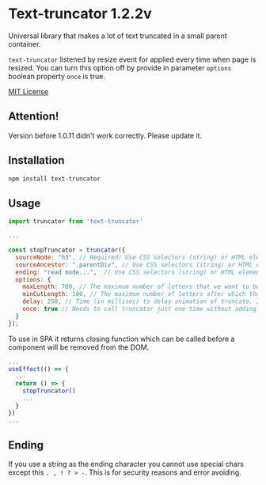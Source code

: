# Text-truncator 1.2.2v

Universal library that makes a lot of text truncated in a small parent container.

`text-truncator` listened by resize event for applied every time when page is resized. You can turn this option off by provide in parameter `options` boolean property `once` is true.

[MIT License](LICENSE.txt)

## Attention!
Version before 1.0.11 didn't work correctly. Please update it.

## Installation

```sh
npm install text-truncator
```
## Usage

```js / ts
import truncator from 'text-truncator'

...

const stopTruncator = truncator({
  sourceNode: "h3", // Required! Use CSS selectors (string) or HTML element
  sourceAncestor: ".parentDiv", // Use CSS selectors (string) or HTML element. By default it uses "body"
  ending: "read mode...",  // Use CSS selectors (string) or HTML element. By default it uses ...
  options: {
    maxLength: 700, // The maximum number of letters that we want to be shown before truncate. By default it uses Infinity
    minCutLength: 100, // The maximum number of letters after which the text completely disappears. By default it uses 0
    delay: 250, // Time (in millisec) to delay animation of truncate. Inside itself truncator uses the throttling function. By default it uses 100
    once: true // Needs to call truncator just one time without adding listener to resize event. By default it equals false
  }
});
```

To use in SPA it returns closing function which can be called before a component will be removed from the DOM.

```js / ts
...
useEffect(() => {
  ...
  return () => {
    stopTruncator()
    ...
  }
})
...
```

## Ending
If you use a string as the ending character you cannot use special chars except this ```. , ! ? > -```.
This is for security reasons and error avoiding.